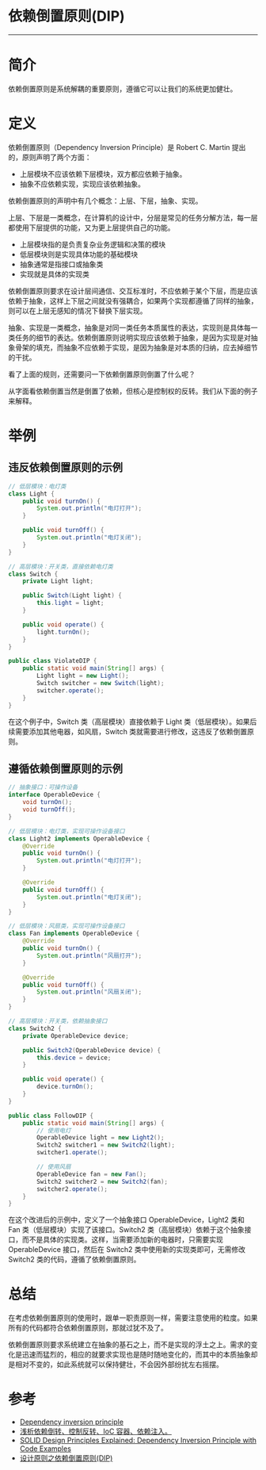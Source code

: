 #   依赖倒置原则(DIP)

---

#   简介

依赖倒置原则是系统解耦的重要原则，遵循它可以让我们的系统更加健壮。

#   定义

依赖倒置原则（Dependency Inversion Principle）是 Robert C. Martin 提出的，原则声明了两个方面：

+   上层模块不应该依赖下层模块，双方都应依赖于抽象。
+   抽象不应依赖实现，实现应该依赖抽象。

依赖倒置原则的声明中有几个概念：上层、下层，抽象、实现。

上层、下层是一类概念，在计算机的设计中，分层是常见的任务分解方法，每一层都使用下层提供的功能，又为更上层提供自己的功能。
- 上层模块指的是负责复杂业务逻辑和决策的模块
- 低层模块则是实现具体功能的基础模块
- 抽象通常是指接口或抽象类
- 实现就是具体的实现类

依赖倒置原则要求在设计层间通信、交互标准时，不应依赖于某个下层，而是应该依赖于抽象，这样上下层之间就没有强耦合，如果两个实现都遵循了同样的抽象，则可以在上层无感知的情况下替换下层实现。

抽象、实现是一类概念，抽象是对同一类任务本质属性的表达，实现则是具体每一类任务的细节的表达。依赖倒置原则说明实现应该依赖于抽象，是因为实现是对抽象骨架的填充，而抽象不应依赖于实现，是因为抽象是对本质的归纳，应去掉细节的干扰。

看了上面的规则，还需要问一下依赖倒置原则倒置了什么呢？

从字面看依赖倒置当然是倒置了依赖，但核心是控制权的反转。我们从下面的例子来解释。

#   举例

## 违反依赖倒置原则的示例

```java
// 低层模块：电灯类
class Light {
    public void turnOn() {
        System.out.println("电灯打开");
    }

    public void turnOff() {
        System.out.println("电灯关闭");
    }
}

// 高层模块：开关类，直接依赖电灯类
class Switch {
    private Light light;

    public Switch(Light light) {
        this.light = light;
    }

    public void operate() {
        light.turnOn();
    }
}

public class ViolateDIP {
    public static void main(String[] args) {
        Light light = new Light();
        Switch switcher = new Switch(light);
        switcher.operate();
    }
}
```

在这个例子中，Switch 类（高层模块）直接依赖于 Light 类（低层模块）。如果后续需要添加其他电器，如风扇，Switch 类就需要进行修改，这违反了依赖倒置原则。

## 遵循依赖倒置原则的示例

```java
// 抽象接口：可操作设备
interface OperableDevice {
    void turnOn();
    void turnOff();
}

// 低层模块：电灯类，实现可操作设备接口
class Light2 implements OperableDevice {
    @Override
    public void turnOn() {
        System.out.println("电灯打开");
    }

    @Override
    public void turnOff() {
        System.out.println("电灯关闭");
    }
}

// 低层模块：风扇类，实现可操作设备接口
class Fan implements OperableDevice {
    @Override
    public void turnOn() {
        System.out.println("风扇打开");
    }

    @Override
    public void turnOff() {
        System.out.println("风扇关闭");
    }
}

// 高层模块：开关类，依赖抽象接口
class Switch2 {
    private OperableDevice device;

    public Switch2(OperableDevice device) {
        this.device = device;
    }

    public void operate() {
        device.turnOn();
    }
}

public class FollowDIP {
    public static void main(String[] args) {
        // 使用电灯
        OperableDevice light = new Light2();
        Switch2 switcher1 = new Switch2(light);
        switcher1.operate();

        // 使用风扇
        OperableDevice fan = new Fan();
        Switch2 switcher2 = new Switch2(fan);
        switcher2.operate();
    }
}
```

在这个改进后的示例中，定义了一个抽象接口 OperableDevice，Light2 类和 Fan 类（低层模块）实现了该接口。Switch2 类（高层模块）依赖于这个抽象接口，而不是具体的实现类。这样，当需要添加新的电器时，只需要实现 OperableDevice 接口，然后在 Switch2 类中使用新的实现类即可，无需修改 Switch2 类的代码，遵循了依赖倒置原则。

#   总结

在考虑依赖倒置原则的使用时，跟单一职责原则一样，需要注意使用的粒度。如果所有的代码都符合依赖倒置原则，那就过犹不及了。

依赖倒置原则要求系统建立在抽象的基石之上，而不是实现的浮土之上。需求的变化是迅速而猛烈的，相应的就要求实现也是随时随地变化的，而其中的本质抽象却是相对不变的，如此系统就可以保持健壮，不会因外部纷扰左右摇摆。

#   参考
+   [Dependency inversion principle](https://www.oschina.net/action/GoToLink?url=https%3A%2F%2Fen.wikipedia.org%2Fwiki%2FDependency_inversion_principle)
+   [浅析依赖倒转、控制反转、IoC 容器、依赖注入。](https://www.oschina.net/action/GoToLink?url=https%3A%2F%2Flearnku.com%2Farticles%2F14145%2Frely-on-inversion-control-inversion-ioc-container-dependency-injection)
+   [SOLID Design Principles Explained: Dependency Inversion Principle with Code Examples](https://www.oschina.net/action/GoToLink?url=https%3A%2F%2Fstackify.com%2Fdependency-inversion-principle%2F)
+   [设计原则之依赖倒置原则(DIP)](https://my.oschina.net/liufq/blog/3068688)
